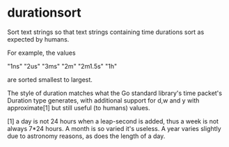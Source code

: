 # durationsort

Sort text strings so that text strings containing time durations sort as
expected by humans.

For example, the values

  "1ns"
  "2us"
  "3ms"
  "2m"
  "2m1.5s"
  "1h"

are sorted smallest to largest.

The style of duration matches what the Go standard library's time packet's
Duration type generates, with additional support for d,w and y with
approximate[1] but still useful (to humans) values.


[1] a day is not 24 hours when a leap-second is added, thus a week is not always 7*24 hours. 
A month is so varied it's useless. A year varies slightly due to astronomy
reasons, as does the length of a day.
